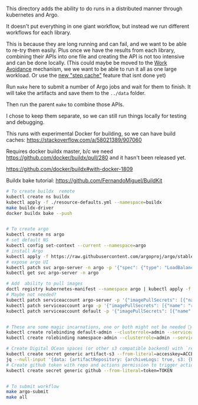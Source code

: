 This directory adds the ability to do runs in a distributed manner through kubernetes and Argo.

It doesn't put everything in one giant workflow, but instead we run different workflows for each library.

This is because they are long running and can fail, and we want to be able to re-try them easily. Plus once we have the results from each library, combining their APIs into one file and creating the API is not too intensive and can be done locally. (This could maybe be moved to the [Work Avoidance](https://argoproj.github.io/argo/work-avoidance/) mechanism, we we want to be able to run it all as one large workload. Or use the [new "step cache"](https://github.com/argoproj/argo/issues/944) feature that isnt done yet)

Run `make` here to submit a number of Argo jobs and wait for them to finish. It will take the artifacts and save them to the `../data` folder.

Then run the parent `make` to combine those APIs.

I chose to keep them separate, so we can still run things locally for testing and debugging.


This runs with experimental Docker for building, so we can
have build caches: https://stackoverflow.com/a/58021389/907060

Requires docker buildx master, b/c we need https://github.com/docker/buildx/pull/280
and it hasn't been released yet.

https://github.com/docker/buildx#with-docker-1809



Buildx bake tutorial: https://github.com/FernandoMiguel/BuildKit

```bash
# To create buildx  remote
kubectl create ns buildx
kubectl apply -f ./resource-defaults.yml --namespace=buildx
make buildx-driver
docker buildx bake --push


# To create argo
kubectl create ns argo
# set default NS
kubectl config set-context --current --namespace=argo
# install Argo
kubectl apply -f https://raw.githubusercontent.com/argoproj/argo/stable/manifests/namespace-install.yaml 
# expose argo UI
kubectl patch svc argo-server -n argo -p '{"spec": {"type": "LoadBalancer"}}'
kubectl get svc argo-server -n argo

# Add  ability to pull images
doctl registry kubernetes-manifest --namespace argo | kubectl apply -f -
# Maybe not needed?
kubectl patch serviceaccount argo-server -p '{"imagePullSecrets": [{"name": "registry-python-record-api"}]}'
kubectl patch serviceaccount argo -p '{"imagePullSecrets": [{"name": "registry-python-record-api"}]}'
kubectl patch serviceaccount default -p '{"imagePullSecrets": [{"name": "registry-python-record-api"}]}'


# These are some magic incarnations, one or both might not be needed 🤷‍♂ :embe
kubectl create rolebinding default-admin --clusterrole=admin --serviceaccount=argo:default -n argo
kubectl create rolebinding namespace-admin --clusterrole=admin --serviceaccount=default:default

# Create Digital OCean spaces (or other s3 compatible backend) with `record-api` bucket and set keys:
kubectl create secret generic artifact-s3 --from-literal=accesskey=ACCESS_KEY --from-literal=secretkey=SECRET_KEY
jq --null-input '{data: {artifactRepository: {archiveLogs: true, s3: {bucket: "record-api", endpoint: "S3_ENDPOINT", accessKeySecret: {name: "artifact-s3", key: "accesskey"}, secretKeySecret: {name: "artifact-s3", key: "secretkey"}}}|tojson}}' --compact-output | xargs -0 -n 1  kubectl patch configmap workflow-controller-configmap --dry-run -p
# Create github token with repo and actions permission to trigger action on completion
kubectl create secret generic github --from-literal=token=TOKEN


# To submit workflow
make argo-submit
make all
```